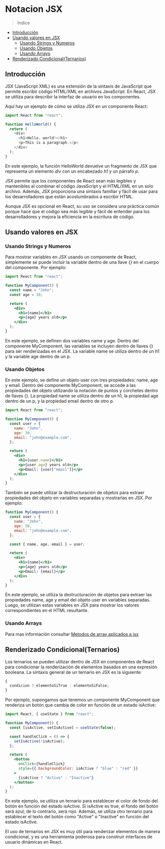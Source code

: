 # Notacion JSX

> Indice

- [Introducción](#introducción)
- [Usando valores en JSX](#usando-valores-en-jsx)
  - [Usando Strings y Numeros](#usando-strings-y-numeros)
  - [Usando Objetos](#usando-objetos)
  - [Usando Arrays](#usando-arrays)
- [Renderizado Condicional(Ternarios)](#renderizado-condicionalternarios)

## Introducción

JSX (JavaScript XML) es una extensión de la sintaxis de JavaScript que permite escribir código HTML/XML en archivos JavaScript. En React, JSX se utiliza para describir la interfaz de usuario en los componentes.

Aquí hay un ejemplo de cómo se utiliza JSX en un componente React:

```js
import React from "react";

function HelloWorld() {
  return (
    <div>
      <h1>Hello, world!</h1>
      <p>This is a paragraph.</p>
    </div>
  );
}
```

En este ejemplo, la función HelloWorld devuelve un fragmento de JSX que representa un elemento _*div*_ con un encabezado _*h1*_ y un párrafo _*p*_.

JSX permite que los componentes de React sean más legibles y mantenibles al combinar el código JavaScript y el HTML/XML en un solo archivo. Además, JSX proporciona una sintaxis familiar y fácil de usar para los desarrolladores que están acostumbrados a escribir HTML.

Aunque JSX es opcional en React, su uso se considera una práctica común porque hace que el código sea más legible y fácil de entender para los desarrolladores y mejora la eficiencia en la escritura de código.

## Usando valores en JSX

### Usando Strings y Numeros

Para mostrar variables en JSX usando un componente de React, simplemente se puede incluir la variable dentro de una llave {} en el cuerpo del componente. Por ejemplo:

```jsx
import React from "react";

function MyComponent() {
  const name = "John";
  const age = 30;

  return (
    <div>
      <h1>{name}</h1>
      <p>{age} years old</p>
    </div>
  );
}
```

En este ejemplo, se definen dos variables name y age. Dentro del componente MyComponent, las variables se incluyen dentro de llaves {} para ser renderizadas en el JSX. La variable name se utiliza dentro de un h1 y la variable age dentro de un p.

### Usando Objetos

En este ejemplo, se define un objeto user con tres propiedades: name, age y email. Dentro del componente MyComponent, se accede a las propiedades del objeto utilizando la notación de puntos y corchetes dentro de llaves {}. La propiedad name se utiliza dentro de un h1, la propiedad age dentro de un p, y la propiedad email dentro de otro p.

```jsx
import React from "react";

function MyComponent() {
  const user = {
    name: "John",
    age: 30,
    email: "john@example.com",
  };

  return (
    <div>
      <h1>{user.name}</h1>
      <p>{user.age} years old</p>
      <p>Email: {user["email"]}</p>
    </div>
  );
}
```

También se puede utilizar la destructuración de objetos para extraer propiedades del objeto en variables separadas y mostrarlas en JSX. Por ejemplo:

```jsx
function MyComponent() {
  const user = {
    name: "John",
    age: 30,
    email: "john@example.com",
  };

  const { name, age, email } = user;

  return (
    <div>
      <h1>{name}</h1>
      <p>{age} years old</p>
      <p>Email: {email}</p>
    </div>
  );
}
```

En este ejemplo, se utiliza la destructuración de objetos para extraer las propiedades name, age y email del objeto user en variables separadas. Luego, se utilizan estas variables en JSX para mostrar los valores correspondientes en el HTML resultante.

### Usando Arrays

Para mas información consultar [Metodos de array aplicados a jsx](#usando-arrays)

## Renderizado Condicional(Ternarios)

Los ternarios se pueden utilizar dentro de JSX en componentes de React para condicionar la renderización de elementos basados en una expresión booleana. La sintaxis general de un ternario en JSX es la siguiente:

```jsx
{
  condicion ? elementoSiTrue : elementoSiFalse;
}
```

Por ejemplo, supongamos que tenemos un componente MyComponent que renderiza un botón que cambia de color en función de un estado isActive:

```jsx
import React, { useState } from "react";

function MyComponent() {
  const [isActive, setIsActive] = useState(false);

  const handleClick = () => {
    setIsActive(!isActive);
  };

  return (
    <button
      onClick={handleClick}
      style={{ backgroundColor: isActive ? "blue" : "red" }}
    >
      {isActive ? "Active" : "Inactive"}
    </button>
  );
}
```

En este ejemplo, se utiliza un ternario para establecer el color de fondo del botón en función del estado isActive. Si isActive es true, el fondo del botón será azul; de lo contrario, será rojo. Además, se utiliza otro ternario para establecer el texto del botón como "Active" o "Inactive" en función del estado isActive.

El uso de ternarios en JSX es muy útil para renderizar elementos de manera condicional, y es una herramienta poderosa para construir interfaces de usuario dinámicas en React.
